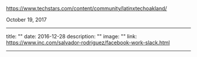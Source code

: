 https://www.techstars.com/content/community/latinxtechoakland/

October 19, 2017

---

title: ""
date: 2016-12-28
description: ""
image: ""
link: https://www.inc.com/salvador-rodriguez/facebook-work-slack.html

---
